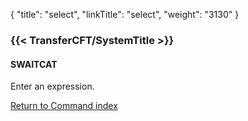 {
    "title": "select",
    "linkTitle": "select",
    "weight": "3130"
}<span id="select"></span>

### {{< TransferCFT/SystemTitle  >}}

#### SWAITCAT

Enter an expression.

[Return to Command index](../../)
